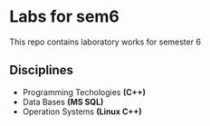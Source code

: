 # Labs for sem6 #

This repo contains laboratory works for semester 6

## Disciplines ##
* Programming Techologies **(C++)**
* Data Bases **(MS SQL)**
* Operation Systems **(Linux C++)**

